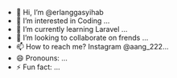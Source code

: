 - 👋 Hi, I’m @erlanggasyihab
- 👀 I’m interested in Coding ...
- 🌱 I’m currently learning Laravel ...
- 💞️ I’m looking to collaborate on frends ...
- 📫 How to reach me? Instagram @aang_222...
- 😄 Pronouns: ...
- ⚡ Fun fact: ...

<!---
ErlanggaSyihab/ErlanggaSyihab is a ✨ special ✨ repository because its `README.md` (this file) appears on your GitHub profile.
You can click the Preview link to take a look at your changes.
--->
